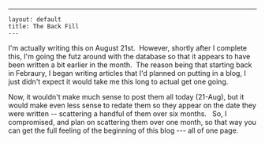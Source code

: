   ---
    layout: default
    title: The Back Fill
    ---
<p>I'm actually writing this on August 21st.  However, shortly after I complete this, I'm going the futz around with the database so that it appears to have been written a bit earlier in the month.  The reason being that starting back in Febraury, I began writing articles that I'd planned on putting in a blog, I just didn't expect it would take me this long to actual get one going. </p>
<p>Now, it wouldn't make much sense to post them all today (21-Aug), but it would make even less sense to redate them so they appear on the date they were written -- scattering a handful of them over six months.   So, I compromised, and plan on scattering them over one month, so that way you can get the full feeling of the beginning of this blog --- all of one page.</p>
<p> </p>